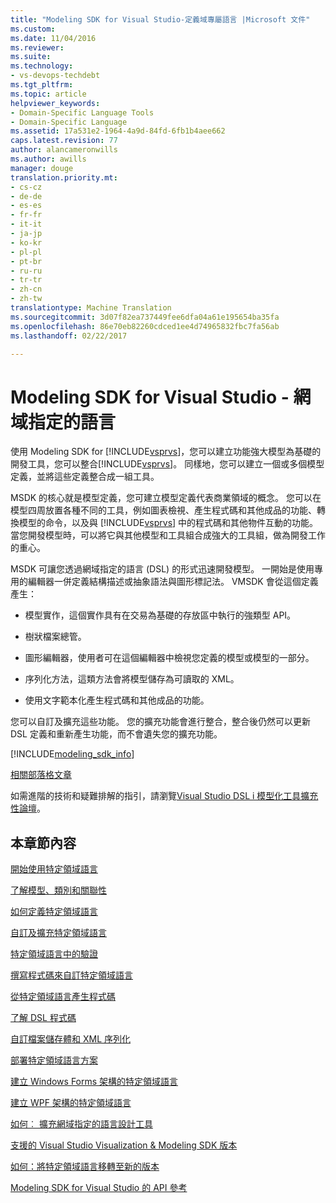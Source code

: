 ```yaml
---
title: "Modeling SDK for Visual Studio-定義域專屬語言 |Microsoft 文件"
ms.custom: 
ms.date: 11/04/2016
ms.reviewer: 
ms.suite: 
ms.technology:
- vs-devops-techdebt
ms.tgt_pltfrm: 
ms.topic: article
helpviewer_keywords:
- Domain-Specific Language Tools
- Domain-Specific Language
ms.assetid: 17a531e2-1964-4a9d-84fd-6fb1b4aee662
caps.latest.revision: 77
author: alancameronwills
ms.author: awills
manager: douge
translation.priority.mt:
- cs-cz
- de-de
- es-es
- fr-fr
- it-it
- ja-jp
- ko-kr
- pl-pl
- pt-br
- ru-ru
- tr-tr
- zh-cn
- zh-tw
translationtype: Machine Translation
ms.sourcegitcommit: 3d07f82ea737449fee6dfa04a61e195654ba35fa
ms.openlocfilehash: 86e70eb82260cdced1ee4d74965832fbc7fa56ab
ms.lasthandoff: 02/22/2017

---
```

# <a name="modeling-sdk-for-visual-studio---domain-specific-languages"></a>Modeling SDK for Visual Studio - 網域指定的語言
使用 Modeling SDK for [!INCLUDE[vsprvs](../code-quality/includes/vsprvs_md.md)]，您可以建立功能強大模型為基礎的開發工具，您可以整合[!INCLUDE[vsprvs](../code-quality/includes/vsprvs_md.md)]。 同樣地，您可以建立一個或多個模型定義，並將這些定義整合成一組工具。  
  
 MSDK 的核心就是模型定義，您可建立模型定義代表商業領域的概念。 您可以在模型四周放置各種不同的工具，例如圖表檢視、產生程式碼和其他成品的功能、轉換模型的命令，以及與 [!INCLUDE[vsprvs](../code-quality/includes/vsprvs_md.md)] 中的程式碼和其他物件互動的功能。 當您開發模型時，可以將它與其他模型和工具組合成強大的工具組，做為開發工作的重心。  
  
 MSDK 可讓您透過網域指定的語言 (DSL) 的形式迅速開發模型。 一開始是使用專用的編輯器一併定義結構描述或抽象語法與圖形標記法。 VMSDK 會從這個定義產生：  
  
-   模型實作，這個實作具有在交易為基礎的存放區中執行的強類型 API。  
  
-   樹狀檔案總管。  
  
-   圖形編輯器，使用者可在這個編輯器中檢視您定義的模型或模型的一部分。  
  
-   序列化方法，這類方法會將模型儲存為可讀取的 XML。  
  
-   使用文字範本化產生程式碼和其他成品的功能。  
  
 您可以自訂及擴充這些功能。 您的擴充功能會進行整合，整合後仍然可以更新 DSL 定義和重新產生功能，而不會遺失您的擴充功能。  
  
[!INCLUDE[modeling_sdk_info](includes/modeling_sdk_info.md)]
 
 [相關部落格文章](https://blogs.msdn.microsoft.com/visualstudioalm/tag/code-index/)
  
 如需進階的技術和疑難排解的指引，請瀏覽[Visual Studio DSL i 模型化工具擴充性論壇](http://go.microsoft.com/fwlink/?LinkID=186074)。  
  
## <a name="in-this-section"></a>本章節內容  
 [開始使用特定領域語言](../modeling/getting-started-with-domain-specific-languages.md)  
  
 [了解模型、類別和關聯性](../modeling/understanding-models-classes-and-relationships.md)  
  
 [如何定義特定領域語言](../modeling/how-to-define-a-domain-specific-language.md)  
  
 [自訂及擴充特定領域語言](../modeling/customizing-and-extending-a-domain-specific-language.md)  
  
 [特定領域語言中的驗證](../modeling/validation-in-a-domain-specific-language.md)  
  
 [撰寫程式碼來自訂特定領域語言](../modeling/writing-code-to-customise-a-domain-specific-language.md)  
  
 [從特定領域語言產生程式碼](../modeling/generating-code-from-a-domain-specific-language.md)  
  
 [了解 DSL 程式碼](../modeling/understanding-the-dsl-code.md)  
  
 [自訂檔案儲存體和 XML 序列化](../modeling/customizing-file-storage-and-xml-serialization.md)  
  
 [部署特定領域語言方案](../modeling/deploying-domain-specific-language-solutions.md)  
  
 [建立 Windows Forms 架構的特定領域語言](../modeling/creating-a-windows-forms-based-domain-specific-language.md)  
  
 [建立 WPF 架構的特定領域語言](../modeling/creating-a-wpf-based-domain-specific-language.md)  
  
 [如何︰ 擴充網域指定的語言設計工具](../modeling/how-to-extend-the-domain-specific-language-designer.md)  
  
 [支援的 Visual Studio Visualization & Modeling SDK 版本](../modeling/supported-visual-studio-editions-for-visualization-amp-modeling-sdk.md)  
  
 [如何：將特定領域語言移轉至新的版本](../modeling/how-to-migrate-a-domain-specific-language-to-a-new-version.md)  
  
 [Modeling SDK for Visual Studio 的 API 參考](../modeling/api-reference-for-modeling-sdk-for-visual-studio.md)

